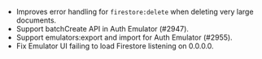- Improves error handling for `firestore:delete` when deleting very large documents.
- Support batchCreate API in Auth Emulator (#2947).
- Support emulators:export and import for Auth Emulator (#2955).
- Fix Emulator UI failing to load Firestore listening on 0.0.0.0.
